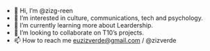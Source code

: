 - 👋 Hi, I’m @zizg-reen
- 👀 I’m interested in culture, communications, tech and psychology.
- 🌱 I’m currently learning more about Leardership.
- 💞️ I’m looking to collaborate on T10’s projects.
- 📫 How to reach me euzizverde@gmail.com / @zizverde
